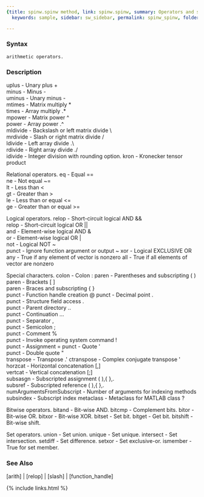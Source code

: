 ```yaml
---
{title: spinw.spinw method, link: spinw.spinw, summary: Operators and special characters.,
  keywords: sample, sidebar: sw_sidebar, permalink: spinw_spinw, folder: spinw, mathjax: 'true'}

---
```


### Syntax

`arithmetic operators.`

### Description

  uplus      - Unary plus                         +    
  minus      - Minus                              -    
  uminus     - Unary minus                        -    
  mtimes     - Matrix multiply                    *    
  times      - Array multiply                    .*    
  mpower     - Matrix power                       ^    
  power      - Array power                       .^    
  mldivide   - Backslash or left matrix divide    \    
  mrdivide   - Slash or right matrix divide       /    
  ldivide    - Left array divide                 .\    
  rdivide    - Right array divide                ./    
  idivide    - Integer division with rounding option.
  kron       - Kronecker tensor product   
 
Relational operators.
  eq         - Equal                             ==     
  ne         - Not equal                         ~=     
  lt         - Less than                          <      
  gt         - Greater than                       >      
  le         - Less than or equal                <=     
  ge         - Greater than or equal             >=     
 
Logical operators.
  relop      - Short-circuit logical AND         &&     
  relop      - Short-circuit logical OR          ||     
  and        - Element-wise logical AND           &      
  or         - Element-wise logical OR            |      
  not        - Logical NOT                        ~      
  punct      - Ignore function argument or output ~
  xor        - Logical EXCLUSIVE OR
  any        - True if any element of vector is nonzero
  all        - True if all elements of vector are nonzero
 
Special characters. 
  colon      - Colon                              : 
  paren      - Parentheses and subscripting      ( )              
  paren      - Brackets                          [ ]     
  paren      - Braces and subscripting           { }          
  punct      - Function handle creation           @
  punct      - Decimal point                      .      
  punct      - Structure field access             .      
  punct      - Parent directory                   ..     
  punct      - Continuation                       ...    
  punct      - Separator                          ,      
  punct      - Semicolon                          ;      
  punct      - Comment                            %      
  punct      - Invoke operating system command    !            
  punct      - Assignment                         =
  punct      - Quote                              '      
  punct      - Double quote                       "    
  transpose  - Transpose                         .'
  ctranspose - Complex conjugate transpose        ' 
  horzcat    - Horizontal concatenation          [,]     
  vertcat    - Vertical concatenation            [;]     
  subsasgn   - Subscripted assignment          ( ),{ },.   
  subsref    - Subscripted reference           ( ),{ },.   
  numArgumentsFromSubscript - Number of arguments for indexing methods
  subsindex  - Subscript index
  metaclass  - Metaclass for MATLAB class         ?
 
Bitwise operators.
  bitand     - Bit-wise AND.
  bitcmp     - Complement bits.
  bitor      - Bit-wise OR.
  bitxor     - Bit-wise XOR.
  bitset     - Set bit.
  bitget     - Get bit.
  bitshift   - Bit-wise shift.
 
Set operators.
  union      - Set union.
  unique     - Set unique.
  intersect  - Set intersection.
  setdiff    - Set difference.
  setxor     - Set exclusive-or.
  ismember   - True for set member.
 

### See Also

[arith] \| [relop] \| [slash] \| [function_handle]

{% include links.html %}
